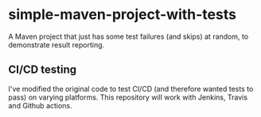 # simple-maven-project-with-tests
A Maven project that just has some test failures (and skips) at random, to demonstrate result reporting.

## CI/CD testing
I've modified the original code to test CI/CD (and therefore wanted tests to pass) on varying platforms. This repository will work with Jenkins, Travis and Github actions.
